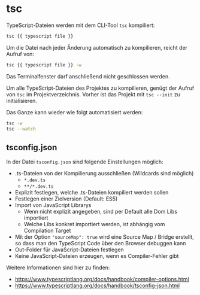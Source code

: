 # tsc

TypeScript-Dateien werden mit dem CLI-Tool `tsc` kompiliert:

```bash
tsc {{ typescript file }}
```

Um die Datei nach jeder Änderung automatisch zu kompilieren, reicht der Aufruf von:

```bash
tsc {{ typescript file }} -w
```

Das Terminalfenster darf anschließend nicht geschlossen werden.

Um alle TypeScript-Dateien des Projektes zu kompilieren, genügt der Aufruf von `tsc` im Projektverzeichnis. Vorher ist das Projekt mit `tsc --init` zu initialisieren.

Das Ganze kann wieder wie folgt automatisiert werden:

```bash
tsc -w
tsc --watch
```

## tsconfig.json

In der Datei `tsconfig.json` sind folgende Einstellungen möglich:

- .ts-Dateien von der Kompilierung ausschließen (Wildcards sind möglich)
  - `*.dev.ts`
  - `**/*.dev.ts`
- Explizit festlegen, welche .ts-Dateien kompiliert werden sollen
- Festlegen einer Zielversion (Default: ES5)
- Import von JavaScript Librarys
  - Wenn nicht explizit angegeben, sind per Default alle Dom Libs importiert
  - Welche Libs konkret importiert werden, ist abhängig vom Compilation Target
- Mit der Option `"sourceMap": true` wird eine Source Map / Bridge erstellt, so dass man den TypeScript Code über den Browser debuggen kann
- Out-Folder für JavaScript-Dateien festlegen
- Keine JavaScript-Dateien erzeugen, wenn es Compiler-Fehler gibt

Weitere Informationen sind hier zu finden:

- <https://www.typescriptlang.org/docs/handbook/compiler-options.html>
- <https://www.typescriptlang.org/docs/handbook/tsconfig-json.html>
